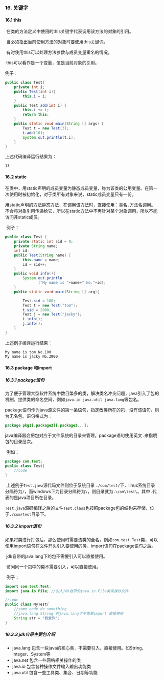 ### 16. 关键字

#### 16.1 this

​        在类的方法定义中使用的this关键字代表调用该方法的对象的引用。

​        当必须指出当前使用方法的对象时要使用this关键词。

​        有时使用this可以处理方法参数与成员变量重名的情况。

​        this可以看作是一个变量，值是当前对象的引用。

例子：

```java
public class Test{
    private int i;
    public Test(int i){
        this.i = i;
    }
    public Test add(int i) {
        this.i += i;
        return this;
    }
    public static void main(String [] args) {
        Test t = new Test(3);
        t.add(10);
        System.out.println(t.i);
    }
}
```

上述代码编译运行结果为：

```
13
```

#### 16.2 static

​        在类中，用static声明的成员变量为静态成员变量，称为该类的公用变量。在第一次使用时被初始化，对于类所有对象来说，static成员变量只有一份。

​        用static声明的方法静态方法，在调用该方法时，直接使用：类名```.```方法名调用。不会将对象引用传递给它，所以在static方法中不再针对某个对象调用，所以不能访问非static成员。

​        例子：

```java
public class Test {
    private static int sid = 0;
    private String name; 
    int id;
    public Test(String name) {
        this.name = name;  
        id = sid++;
    }
    public void info(){
        System.out.println
               ("My name is "+name+" No."+id);
    }
    public static void main(String [] arg){

        Test.sid = 100;
        Test t = new Test("tom");
        t.sid = 2000;
        Test j = new Test("jacky");
        t.info(); 
        j.info();
    }
}

```

上述例子编译运行结果：

```
My name is tom No.100
My name is jacky No.2000
```

#### 16.3 package 和import

##### 16.3.1 package语句

​        为了便于管理大型软件系统中数目繁多的类，解决类名冲突问题，java引入了包的机制，提供类的命名空间，例如```java.io java.util java.lang```等包名。

​        package语句作为java源文件的第一条语句，指定改类所在的包，没有该语句，则为无名包。语句格式为：

```java
package pkg1[.package2][.package3...];
```

​         java编译器会把包对应于文件系统的目录来管理，package语句使用英文```.```来指明包的目录层次。

​        例如：

```java
package com.test;
public class Test{
    //code 
}
```

​       上述例子```Test.java```源代码文件则位于系统目录 ```./com/test/```下，linux系统目录分隔符为```/```，而windows下为目录分隔符为```\```，则目录就为```.\com\test\```。其中```.```代表的是java项目所在目录。

​        ```Test.java```源码编译之后的文件```Test.class```也按照package包的结构来存储，位于```./com/test```目录下。

##### 16.3.2 import语句

​        如果将类进行打包后，那么使用时需要该类的全名，例如```com.test.Test```类，可以使用import语句在文件开头引入要使用的类，import语句在package语句之后。

​        jdk自带的java.lang下的包不需要引入可以直接使用。

​        访问同一个包中的类不需要引入，可以直接使用。

​        例子：

```java
import com.test.Test;
import java.io.File; //引入jdk自带的java.io.File类来操作文件

//code
public class MyTest{
    //some code do something
    //java.lang.String 在java.lang下不需要import 直接使用
    String str = "我爱你";
}
```

##### 16.3.3 jdk自带主要包介绍

- java.lang 包含一些java的核心类，不需要引入，直接使用。如String、Integer、System等
- java.net 包含一些网络相关操作的类
- java.io 包含各种操作文件输入输出功能类
- java.util 包含一些工具类、集合、日期等功能

